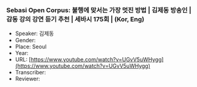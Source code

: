 ### Sebasi Open Corpus: 불행에 맞서는 가장 멋진 방법 | 김제동 방송인 | 감동 강의 강연 듣기 추천 | 세바시 175회 | (Kor, Eng)

- Speaker: 김제동
- Gender: 
- Place: Seoul
- Year: 
- URL: [https://www.youtube.com/watch?v=UGvV5uWHygg](https://www.youtube.com/watch?v=UGvV5uWHygg)
- Transcriber: 
- Reviewer: 



